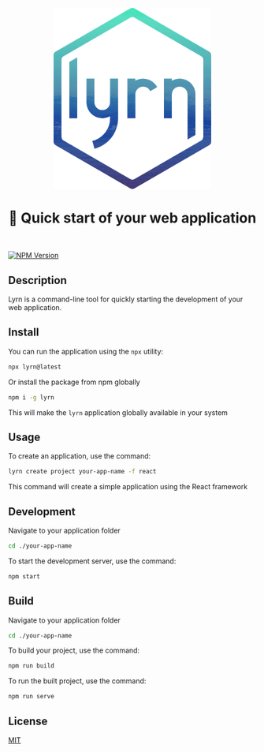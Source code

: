<p align="center">
  <img src="https://raw.githubusercontent.com/lacodda/lyrn/main/lyrn.webp" width="320" alt="lyrn">
</p>
<h1 align="center">🚀 Quick start of your web application</h1>
<br>

[![NPM Version][npm-image]][npm-url]

## Description

Lyrn is a command-line tool for quickly starting the development of your web application.

## Install

You can run the application using the `npx` utility:

```bash
npx lyrn@latest
```

Or install the package from npm globally

```bash
npm i -g lyrn
```

This will make the `lyrn` application globally available in your system

## Usage

To create an application, use the command:

```bash
lyrn create project your-app-name -f react
```

This command will create a simple application using the React framework

## Development

Navigate to your application folder

```bash
cd ./your-app-name
```

To start the development server, use the command:

```bash
npm start
```

## Build

Navigate to your application folder

```bash
cd ./your-app-name
```

To build your project, use the command:

```bash
npm run build
```

To run the built project, use the command:

```bash
npm run serve
```

## License

[MIT](LICENSE)

[npm-image]: https://img.shields.io/npm/v/lyrn.svg?style=flat-square
[npm-url]: https://npmjs.org/package/lyrn